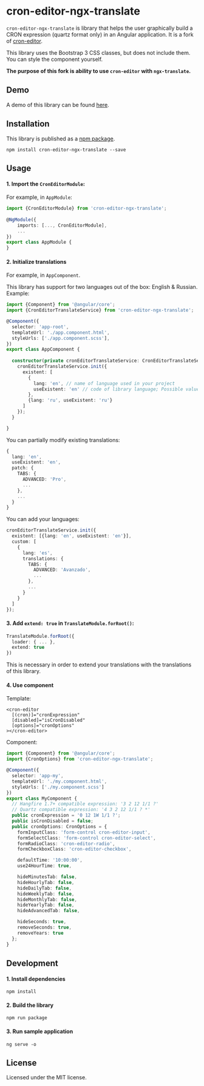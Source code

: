 # cron-editor-ngx-translate

`cron-editor-ngx-translate` is library that helps the user graphically build a CRON expression (quartz format only) in an Angular application.
It is a fork of [cron-editor](https://github.com/claudiuconstantin/cron-editor).

This library uses the Bootstrap 3 CSS classes, but does not include them. You can style the component yourself.

**The purpose of this fork is ability to use `cron-editor` with `ngx-translate`.**

## Demo

A demo of this library can be found [here](https://burdukowsky.github.io/cron-editor-ngx-translate/).

## Installation

This library is published as a [npm package](https://www.npmjs.com/package/cron-editor-ngx-translate).

```
npm install cron-editor-ngx-translate --save
```

## Usage

#### 1. Import the `CronEditorModule`:

For example, in `AppModule`:

```ts
import {CronEditorModule} from 'cron-editor-ngx-translate';
 
@NgModule({
    imports: [..., CronEditorModule],
    ...
})
export class AppModule {
}
```

#### 2. Initialize translations

For example, in `AppComponent`.

This library has support for two languages out of the box: English & Russian.
Example:

```ts
import {Component} from '@angular/core';
import {CronEditorTranslateService} from 'cron-editor-ngx-translate';

@Component({
  selector: 'app-root',
  templateUrl: './app.component.html',
  styleUrls: ['./app.component.scss'],
})
export class AppComponent {
  
  constructor(private cronEditorTranslateService: CronEditorTranslateService) {
    cronEditorTranslateService.init({
      existent: [
        {
          lang: 'en', // name of language used in your project
          useExistent: 'en' // code of library language; Possible values: 'en' | 'ru'
        },
        {lang: 'ru', useExistent: 'ru'}
      ]
    });
  }

}
```

You can partially modify existing translations:

```ts
{
  lang: 'en',
  useExistent: 'en',
  patch: {
    TABS: {
      ADVANCED: 'Pro',
      ...
    },
    ...
  }
}
```

You can add your languages:

```ts
cronEditorTranslateService.init({
  existent: [{lang: 'en', useExistent: 'en'}],
  custom: [
    {
      lang: 'es',
      translations: {
        TABS: {
          ADVANCED: 'Avanzado',
          ...
        },
        ...
      }
    }
  ]
});
```

#### 3. Add `extend: true` in `TranslateModule.forRoot()`:

```ts
TranslateModule.forRoot({
  loader: { ... },
  extend: true
})
```

This is necessary in order to extend your translations with the translations of this library.

#### 4. Use component

Template:
```angular2html
<cron-editor
  [(cron)]="cronExpression"
  [disabled]="isCronDisabled"
  [options]="cronOptions"
></cron-editor>
```
Component:
```ts
import {Component} from '@angular/core';
import {CronOptions} from 'cron-editor-ngx-translate';

@Component({
  selector: 'app-my',
  templateUrl: './my.component.html',
  styleUrls: ['./my.component.scss']
})
export class MyComponent {
  // Hangfire 1.7+ compatible expression: '3 2 12 1/1 ?'
  // Quartz compatible expression: '4 3 2 12 1/1 ? *'
  public cronExpression = '0 12 1W 1/1 ?';
  public isCronDisabled = false;
  public cronOptions: CronOptions = {
    formInputClass: 'form-control cron-editor-input',
    formSelectClass: 'form-control cron-editor-select',
    formRadioClass: 'cron-editor-radio',
    formCheckboxClass: 'cron-editor-checkbox',

    defaultTime: '10:00:00',
    use24HourTime: true,

    hideMinutesTab: false,
    hideHourlyTab: false,
    hideDailyTab: false,
    hideWeeklyTab: false,
    hideMonthlyTab: false,
    hideYearlyTab: false,
    hideAdvancedTab: false,

    hideSeconds: true,
    removeSeconds: true,
    removeYears: true
  };
}
```

## Development

#### 1. Install dependencies

```
npm install
```

#### 2. Build the library

```
npm run package
```

#### 3. Run sample application

```
ng serve -o
```

## License
Licensed under the MIT license.

